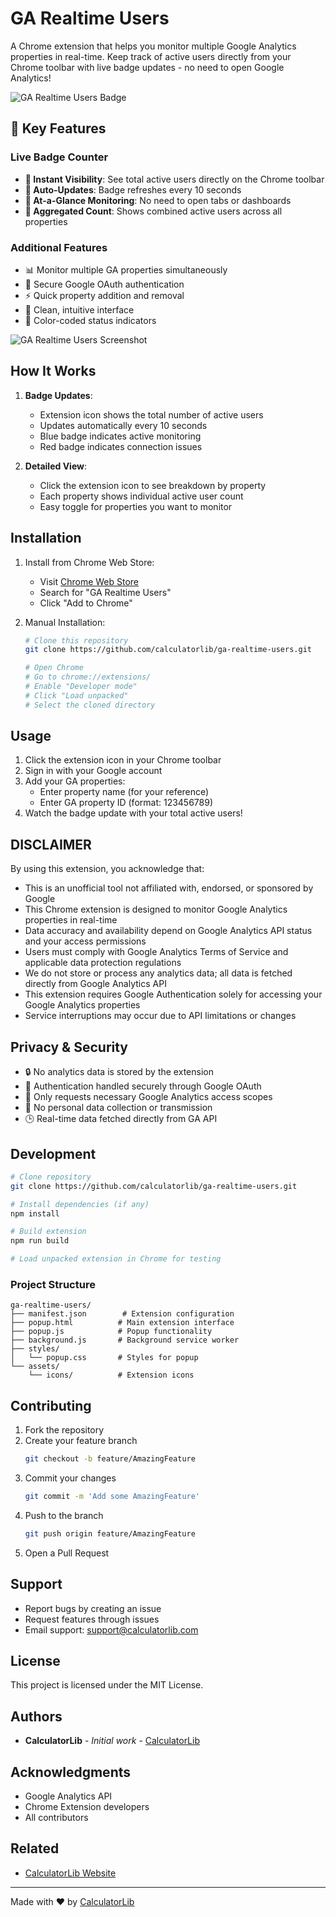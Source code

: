 # GA Realtime Users

A Chrome extension that helps you monitor multiple Google Analytics properties in real-time. Keep track of active users directly from your Chrome toolbar with live badge updates - no need to open Google Analytics!

![GA Realtime Users Badge](/screenshots/badge-preview.png)

## 🌟 Key Features

### Live Badge Counter
- **👀 Instant Visibility**: See total active users directly on the Chrome toolbar
- **🔄 Auto-Updates**: Badge refreshes every 10 seconds
- **🎯 At-a-Glance Monitoring**: No need to open tabs or dashboards
- **🔢 Aggregated Count**: Shows combined active users across all properties

### Additional Features
- 📊 Monitor multiple GA properties simultaneously
- 🔐 Secure Google OAuth authentication
- ⚡ Quick property addition and removal
- 📱 Clean, intuitive interface
- 🎨 Color-coded status indicators

![GA Realtime Users Screenshot](/screenshots/preview.png)

## How It Works

1. **Badge Updates**:
   - Extension icon shows the total number of active users
   - Updates automatically every 10 seconds
   - Blue badge indicates active monitoring
   - Red badge indicates connection issues

2. **Detailed View**:
   - Click the extension icon to see breakdown by property
   - Each property shows individual active user count
   - Easy toggle for properties you want to monitor

## Installation

1. Install from Chrome Web Store:
   - Visit [Chrome Web Store](https://chrome.google.com/webstore/category/extensions)
   - Search for "GA Realtime Users"
   - Click "Add to Chrome"

2. Manual Installation:
   ```bash
   # Clone this repository
   git clone https://github.com/calculatorlib/ga-realtime-users.git

   # Open Chrome
   # Go to chrome://extensions/
   # Enable "Developer mode"
   # Click "Load unpacked"
   # Select the cloned directory
   ```

## Usage

1. Click the extension icon in your Chrome toolbar
2. Sign in with your Google account
3. Add your GA properties:
   - Enter property name (for your reference)
   - Enter GA property ID (format: 123456789)
4. Watch the badge update with your total active users!

## DISCLAIMER

By using this extension, you acknowledge that:

- This is an unofficial tool not affiliated with, endorsed, or sponsored by Google
- This Chrome extension is designed to monitor Google Analytics properties in real-time
- Data accuracy and availability depend on Google Analytics API status and your access permissions
- Users must comply with Google Analytics Terms of Service and applicable data protection regulations
- We do not store or process any analytics data; all data is fetched directly from Google Analytics API
- This extension requires Google Authentication solely for accessing your Google Analytics properties
- Service interruptions may occur due to API limitations or changes

## Privacy & Security

- 🔒 No analytics data is stored by the extension
- 🔑 Authentication handled securely through Google OAuth
- 👤 Only requests necessary Google Analytics access scopes
- 📡 No personal data collection or transmission
- 🕒 Real-time data fetched directly from GA API

## Development

```bash
# Clone repository
git clone https://github.com/calculatorlib/ga-realtime-users.git

# Install dependencies (if any)
npm install

# Build extension
npm run build

# Load unpacked extension in Chrome for testing
```

### Project Structure

```
ga-realtime-users/
├── manifest.json        # Extension configuration
├── popup.html          # Main extension interface
├── popup.js            # Popup functionality
├── background.js       # Background service worker
├── styles/            
│   └── popup.css       # Styles for popup
└── assets/
    └── icons/          # Extension icons
```

## Contributing

1. Fork the repository
2. Create your feature branch
   ```bash
   git checkout -b feature/AmazingFeature
   ```
3. Commit your changes
   ```bash
   git commit -m 'Add some AmazingFeature'
   ```
4. Push to the branch
   ```bash
   git push origin feature/AmazingFeature
   ```
5. Open a Pull Request

## Support

- Report bugs by creating an issue
- Request features through issues
- Email support: support@calculatorlib.com

## License

This project is licensed under the MIT License.

## Authors

- **CalculatorLib** - *Initial work* - [CalculatorLib](https://calculatorlib.com)

## Acknowledgments

- Google Analytics API
- Chrome Extension developers
- All contributors

## Related

- [CalculatorLib Website](https://calculatorlib.com)

---
Made with ❤️ by [CalculatorLib](https://calculatorlib.com)